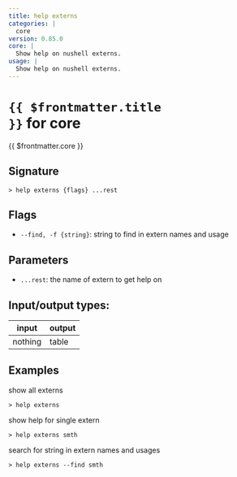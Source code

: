```yaml
---
title: help externs
categories: |
  core
version: 0.85.0
core: |
  Show help on nushell externs.
usage: |
  Show help on nushell externs.
---
```

<!-- This file is automatically generated. Please edit the command in https://github.com/nushell/nushell instead. -->

# <code>{{ $frontmatter.title }}</code> for core

<div class='command-title'>{{ $frontmatter.core }}</div>

## Signature

```> help externs {flags} ...rest```

## Flags

 -  `--find, -f {string}`: string to find in extern names and usage

## Parameters

 -  `...rest`: the name of extern to get help on


## Input/output types:

| input   | output |
| ------- | ------ |
| nothing | table  |

## Examples

show all externs
```nu
> help externs

```

show help for single extern
```nu
> help externs smth

```

search for string in extern names and usages
```nu
> help externs --find smth

```
